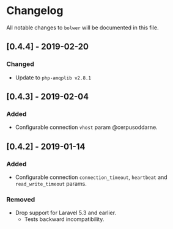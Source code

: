 # Changelog
All notable changes to `bolwer` will be documented in this file.

## [0.4.4] - 2019-02-20
### Changed
- Update to `php-amqplib v2.8.1`

## [0.4.3] - 2019-02-04
### Added
- Configurable connection `vhost` param @cerpusoddarne.

## [0.4.2] - 2019-01-14
### Added
- Configurable connection `connection_timeout`, `heartbeat` and `read_write_timeout` params.

### Removed
- Drop support for Laravel 5.3 and earlier.
   - Tests backward incompatibility.
